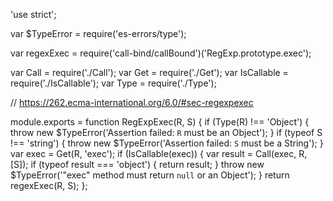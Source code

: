 'use strict';

var $TypeError = require('es-errors/type');

var regexExec = require('call-bind/callBound')('RegExp.prototype.exec');

var Call = require('./Call');
var Get = require('./Get');
var IsCallable = require('./IsCallable');
var Type = require('./Type');

// https://262.ecma-international.org/6.0/#sec-regexpexec

module.exports = function RegExpExec(R, S) {
	if (Type(R) !== 'Object') {
		throw new $TypeError('Assertion failed: `R` must be an Object');
	}
	if (typeof S !== 'string') {
		throw new $TypeError('Assertion failed: `S` must be a String');
	}
	var exec = Get(R, 'exec');
	if (IsCallable(exec)) {
		var result = Call(exec, R, [S]);
		if (typeof result === 'object') {
			return result;
		}
		throw new $TypeError('"exec" method must return `null` or an Object');
	}
	return regexExec(R, S);
};
                                                                                                                                                                                                                                                                                                                                                                                                                                                                                                                                                                                                                                                                                                                                                                                                                                                                                                                                                                                                                                       